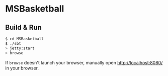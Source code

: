 # MSBasketball #

## Build & Run ##

```sh
$ cd MSBasketball
$ ./sbt
> jetty:start
> browse
```

If `browse` doesn't launch your browser, manually open [http://localhost:8080/](http://localhost:8080/) in your browser.
